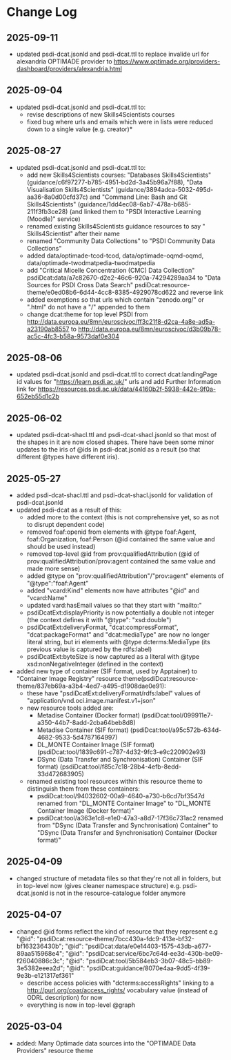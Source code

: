 # Change Log

## 2025-09-11
* updated psdi-dcat.jsonld and psdi-dcat.ttl to replace invalide url for alexandria OPTIMADE provider to https://www.optimade.org/providers-dashboard/providers/alexandria.html

## 2025-09-04
* updated psdi-dcat.jsonld and psdi-dcat.ttl to:
   * revise descriptions of new Skills4Scientists courses
   * fixed bug where urls and emails which were in lists were reduced down to a single value (e.g. creator)*

## 2025-08-27
* updated psdi-dcat.jsonld and psdi-dcat.ttl to:
   * add new Skills4Scientists courses: "Databases Skills4Scientists" (guidance/c6f97277-b785-4951-bd2d-3a45b96a7f88), "Data Visualisation Skills4Scientists" (guidance/3894adca-5032-495d-aa36-8a0d00cfd37c) and "Command Line: Bash and Git Skills4Scientists" (guidance/1dd4ec08-6ab7-478a-b685-211f3fb3ce28) (and linked them to "PSDI Interactive Learning (Moodle)" service)
   * renamed existing Skills4Scientists guidance resources to say " Skills4Scientist" after their name
   * renamed "Community Data Collections" to "PSDI Community Data Collections"
   * added data/optimade-tcod-tcod, data/optimade-oqmd-oqmd, data/optimade-twodmatpedia-twodmatpedia
   * add "Critical Micelle Concentration (CMC) Data Collection" psdiDcat:data/a7c82670-d2e2-46c6-920a-74294289aa34 to "Data Sources for PSDI Cross Data Search" psdiDcat:resource-theme/e0ed08b6-6d44-4cc8-8385-4929078cd622 and reverse link
   * added exemptions so that urls which contain "zenodo.org/" or ".html" do not have a "/" appended to them
   * change dcat:theme for top level PSDI from http://data.europa.eu/8mn/euroscivoc/ff3c21f8-d2ca-4a8e-ad5a-a23190ab8557 to http://data.europa.eu/8mn/euroscivoc/d3b09b78-ac5c-4fc3-b58a-9573daf0e304	

## 2025-08-06
* updated psdi-dcat.jsonld and psdi-dcat.ttl to correct dcat:landingPage id values for "https://learn.psdi.ac.uk/" urls and add Further Information link for https://resources.psdi.ac.uk/data/44160b2f-5938-442e-9f0a-652eb55d1c2b

## 2025-06-02
* updated psdi-dcat-shacl.ttl and psdi-dcat-shacl.jsonld so that most of the shapes in it are now closed shapes. There have been some minor updates to the iris of @ids in psdi-dcat.jsonld as a result (so that different @types have different iris).

## 2025-05-27
* added psdi-dcat-shacl.ttl and psdi-dcat-shacl.jsonld for validation of psdi-dcat.jsonld
* updated psdi-dcat as a result of this:
  * added more to the context (this is not comprehensive yet, so as not to disrupt dependent code)
  * removed foaf:openid from elements with @type foaf:Agent, foaf:Organization, foaf:Person (@id contained the same value and should be used instead)
  * removed top-level @id from prov:qualifiedAttribution (@id of prov:qualifiedAttribution/prov:agent contained the same value and made more sense)
  * added @type on "prov:qualifiedAttribution"/"prov:agent" elements of "@type":"foaf:Agent"
  * added "vcard:Kind" elements now have attributes "@id" and "vcard:Name"
  * updated vard:hasEmail values so that they start with "mailto:"
  * psdiDcatExt:displayPriority is now potentially a double not integer (the context defines it with "@type": "xsd:double")
  * psdiDcatExt:deliveryFormat, "dcat:compressFormat", "dcat:packageFormat" and "dcat:mediaType" are now no longer literal string, but iri elements with @type dcterms:MediaType (its previous value is captured by the rdfs:label)
  * psdiDcatExt:byteSize is now captured as a literal with @type xsd:nonNegativeInteger (defined in the context)
* added new type of container (SIF format, used by Apptainer) to "Container Image Registry" resource theme(psdiDcat:resource-theme/837eb69a-a3b4-4ed7-a495-d1908dae0e91):
  * these have "psdiDcatExt:deliveryFormat/rdfs:label" values of "application/vnd.oci.image.manifest.v1+json" 
  * new resource tools added are:
    * Metadise Container (Docker format) (psdiDcat:tool/099911e7-a350-44b7-8add-2cba64beb8d8)
    * Metadise Container (SIF format) (psdiDcat:tool/a95c572b-634d-4682-9533-5d4787164997)
    * DL_MONTE Container Image (SIF format) (psdiDcat:tool/1839c691-c787-4d32-9fc3-e9c220902e93)
    * DSync (Data Transfer and Synchronisation) Container (SIF format) (psdiDcat:tool/f85c7c18-28b4-4efb-8edd-33d472683905)
  * renamed existing tool resources within this resource theme to distinguish them from these containers:
    * psdiDcat:tool/94032602-00a9-4640-a730-b6cd7bf3547d renamed from "DL_MONTE Container Image" to "DL_MONTE Container Image (Docker format)"
    * psdiDcat:tool/a363e1c8-e1e0-47a3-a8d7-17f36c731ac2 renamed from "DSync (Data Transfer and Synchronisation) Container" to "DSync (Data Transfer and Synchronisation) Container (Docker format)"

## 2025-04-09
* changed structure of metadata files so that they're not all in folders, but in top-level now (gives cleaner namespace structure) e.g. psdi-dcat.jsonld is not in the resource-catalogue folder anymore

## 2025-04-07
* changed @id forms reflect the kind of resource that they represent e.g "@id": "psdiDcat:resource-theme/7bcc430a-fdc9-413e-bf32-bf163236430b"; "@id": "psdiDcat:data/e0e14403-1575-43db-a677-89aa515968e4"; "@id": "psdiDcat:service/6bc7c64d-ee3d-430b-be09-f26040886c3c"; "@id": "psdiDcat:tool/5b584eb3-3b07-48c5-bb89-3e5382eeea2d"; "@id": "psdiDcat:guidance/8070e4aa-9dd5-4f39-9e3b-e121317ef361"
  * describe access policies with "dcterms:accessRights" linking to a http://purl.org/coar/access_rights/ vocabulary value (instead of ODRL description) for now
  * everything is now in top-level @graph

## 2025-03-04
* added: Many Optimade data sources into the "OPTIMADE Data Providers" resource theme
